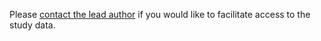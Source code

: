 Please [contact the lead author](mailto:brockr@uoregon.edu) if you would like to 
facilitate access to the study data.